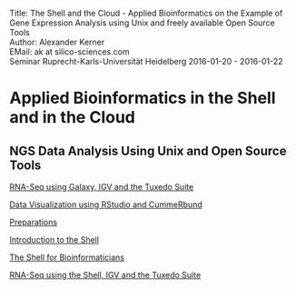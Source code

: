 Title: The Shell and the Cloud - Applied Bioinformatics on the Example of Gene Expression Analysis using Unix and freely available Open Source Tools</br>
Author: Alexander Kerner</br>
EMail: ak at silico-sciences.com</br>
Seminar Ruprecht-Karls-Universität Heidelberg 2016-01-20 - 2016-01-22

# Applied Bioinformatics in the Shell and in the Cloud

## NGS Data Analysis Using Unix and Open Source Tools 

[RNA-Seq using Galaxy, IGV and the Tuxedo Suite](galaxy_rna-seq_tuxedo)

[Data Visualization using RStudio and CummeRbund](rstudio_cummerbund)

[Preparations](preparations)

[Introduction to the Shell](shell_intro)

[The Shell for Bioinformaticians](shell_bioinformatics)

[RNA-Seq using the Shell, IGV and the Tuxedo Suite](shell_rna-seq_tuxedo)